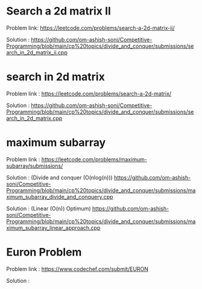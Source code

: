 # Search a 2d matrix II 
Problem link: https://leetcode.com/problems/search-a-2d-matrix-ii/

Solution : https://github.com/om-ashish-soni/Competitive-Programming/blob/main/cp%20topics/divide_and_conquer/submissions/search_in_2d_matrix_ii.cpp

# search in 2d matrix
Problem link : https://leetcode.com/problems/search-a-2d-matrix/

Solution : https://github.com/om-ashish-soni/Competitive-Programming/blob/main/cp%20topics/divide_and_conquer/submissions/search_in_2d_matrix.cpp

# maximum subarray
Problem link : https://leetcode.com/problems/maximum-subarray/submissions/

Solution : (Divide and conquer (O(nlog(n))) https://github.com/om-ashish-soni/Competitive-Programming/blob/main/cp%20topics/divide_and_conquer/submissions/maximum_subarray_divide_and_conquery.cpp


Solution : (Linear (O(n)) Optimum) https://github.com/om-ashish-soni/Competitive-Programming/blob/main/cp%20topics/divide_and_conquer/submissions/maximum_subarray_linear_approach.cpp

# Euron Problem 
Problem link : https://www.codechef.com/submit/EURON

Solution : 
